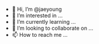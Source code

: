- 👋 Hi, I’m @jaeyoung
- 👀 I’m interested in ...
- 🌱 I’m currently learning ...
- 💞️ I’m looking to collaborate on ...
- 📫 How to reach me ...

<!---
jaeyounl/jaeyounl is a ✨ special ✨ repository because its `README.md` (this file) appears on your GitHub profile.
You can click the Preview link to take a look at your changes.
--->
